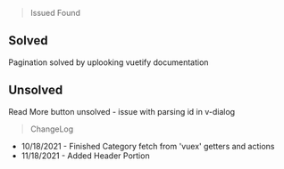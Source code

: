 >Issued Found
## Solved
Pagination solved by uplooking vuetify documentation
## Unsolved
Read More button unsolved - issue with parsing id in v-dialog  

>ChangeLog
* 10/18/2021 - Finished Category fetch from 'vuex' getters and actions 
* 11/18/2021 - Added Header Portion
